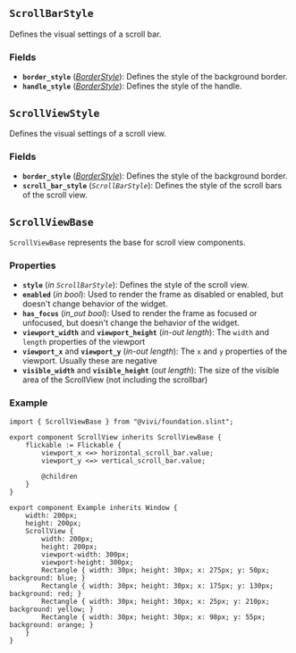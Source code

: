 <!--
SPDX-FileCopyrightText: 2024 vivi developers <vivi-ui@tuta.io>
SPDX-License-Identifier: MIT
-->

## `ScrollBarStyle`

Defines the visual settings of a scroll bar.

### Fields

- **`border_style`** (_[BorderStyle](./border.md)_): Defines the style of the background border.
- **`handle_style`** (_[BorderStyle](./border.md)_): Defines the style of the handle.

## `ScrollViewStyle`

Defines the visual settings of a scroll view.

### Fields

- **`border_style`** (_[BorderStyle](./border.md)_): Defines the style of the background border.
- **`scroll_bar_style`** (_`ScrollBarStyle`_): Defines the style of the scroll bars of the scroll view.

## `ScrollViewBase`

`ScrollViewBase` represents the base for scroll view components.

### Properties

- **`style`** (_in_ _`ScrollBarStyle`_): Defines the style of the scroll view.
- **`enabled`** (_in_ _bool_): Used to render the frame as disabled or enabled, but doesn't change behavior of the widget.
- **`has_focus`** (_in_out_ _bool_): Used to render the frame as focused or unfocused, but doesn't change the behavior of the widget.
- **`viewport_width`** and **`viewport_height`** (_in-out_ _length_): The `width` and `length` properties of the viewport
- **`viewport_x`** and **`viewport_y`** (_in-out_ _length_): The `x` and `y` properties of the viewport. Usually these are negative
- **`visible_width`** and **`visible_height`** (_out_ _length_): The size of the visible area of the ScrollView (not including the scrollbar)

### Example

```slint
import { ScrollViewBase } from "@vivi/foundation.slint";

export component ScrollView inherits ScrollViewBase {
    flickable := Flickable {
        viewport_x <=> horizontal_scroll_bar.value;
        viewport_y <=> vertical_scroll_bar.value;

        @children
    }
}

export component Example inherits Window {
    width: 200px;
    height: 200px;
    ScrollView {
        width: 200px;
        height: 200px;
        viewport-width: 300px;
        viewport-height: 300px;
        Rectangle { width: 30px; height: 30px; x: 275px; y: 50px; background: blue; }
        Rectangle { width: 30px; height: 30px; x: 175px; y: 130px; background: red; }
        Rectangle { width: 30px; height: 30px; x: 25px; y: 210px; background: yellow; }
        Rectangle { width: 30px; height: 30px; x: 98px; y: 55px; background: orange; }
    }
}
```
